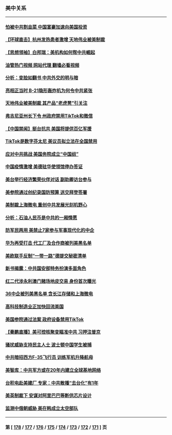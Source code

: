 ### 美中关系
---
#### [怕被中共割韭菜 中国富豪加速向美国投资](../../pages/nf1412576/n13887794.md?12200845) 
#### [【环球直击】杭州发热患者激增 天地伟业被美制裁](../../pages/nf1412576/n13887644.md?12200845) 
#### [【思想领袖】白邦瑞：美机构如何帮中共崛起](../../pages/nf1412576/n13884098.md?12200845) 
#### [油管热门视频 网站代理 翻墙必看视频](http://138.2.39.72:81/youtube.html?epic-marker?12200845)
#### [分析：变脸如翻书 中共外交的明与暗](../../pages/nf1412576/n13886917.md?12200845) 
#### [亮相正当时 B-21隐形轰炸机为何令中共紧张](../../pages/nf1412576/n13886820.md?12200845) 
#### [天地伟业被美制裁 其产品“老虎凳”引关注](../../pages/nf1412576/n13886445.md?12200845) 
#### [弗吉尼亚州长下令 州政府禁用TikTok和微信](../../pages/nf1412576/n13886676.md?12200845) 
#### [【中国禁闻】挺台抗共 美国将提供百亿军援](../../pages/nf1412576/n13886434.md?12200845) 
#### [TikTok是数字芬太尼 美议员拟立法在全国禁用](../../pages/nf1412576/n13886372.md?12200845) 
#### [应对中共挑战 美国务院成立“中国组”](../../pages/nf1412576/n13886390.md?12200845) 
#### [中国疫情激增 美德驻华使领馆停办签证](../../pages/nf1412576/n13886335.md?12200845) 
#### [美台举行经济繁荣伙伴对话 副助卿访台参与](../../pages/nf1412576/n13886119.md?12200845) 
#### [美参院通过创纪录国防预算 送交拜登签署](../../pages/nf1412576/n13885868.md?12200845) 
#### [美制裁上海微电 重创中共发展光刻机野心](../../pages/nf1412576/n13885811.md?12200845) 
#### [分析：石油人民币是中共的一厢情愿](../../pages/nf1412576/n13885034.md?12200845) 
#### [防军民两用 美禁止7家参与军事现代化的中企](../../pages/nf1412576/n13885725.md?12200845) 
#### [华为再受打击 代工厂及合作商被列美黑名单](../../pages/nf1412576/n13885714.md?12200845) 
#### [美欧联手反制“一带一路”德提交秘密清单](../../pages/nf1412576/n13885700.md?12200845) 
#### [新书揭露：中共国安部特务扮演多面角色](../../pages/nf1412576/n13885682.md?12200845) 
#### [红二代涉永利澳门赌场地皮交易 身份首次曝光](../../pages/nf1412576/n13884985.md?12200845) 
#### [36中企被列美黑名单 含长江存储和上海微电](../../pages/nf1412576/n13885591.md?12200845) 
#### [高科技制造业正加快回流美国](../../pages/nf1412576/n13885631.md?12200845) 
#### [美国参院通过法案 政府设备禁用TikTok](../../pages/nf1412576/n13885050.md?12200845) 
#### [【秦鹏直播】美可控核聚变瞄准中共 习押注普京](../../pages/nf1412576/n13884975.md?12200845) 
#### [骚扰威胁支持民主人士 波士顿中国学生被捕](../../pages/nf1412576/n13884868.md?12200845) 
#### [中共暗招西方F-35飞行员 训练军机升降航母](../../pages/nf1412576/n13884980.md?12200845) 
#### [美智库：中共军方或在20年内建立全球基地网络](../../pages/nf1412576/n13884946.md?12200845) 
#### [台积电赴美建厂 专家：中共散播“去台化”有1年](../../pages/nf1412576/n13884698.md?12200845) 
#### [美英制裁下 安谋对阿里巴巴等断供芯片设计](../../pages/nf1412576/n13884840.md?12200845) 
#### [监测中俄朝威胁 美在韩成立太空部队](../../pages/nf1412576/n13884813.md?12200845) 

---
#### 第 [ [178](./178.md?12200845) / [177](./177.md?12200845) / [176](./176.md?12200845) / [175](./175.md?12200845) / [174](./174.md?12200845) / [173](./173.md?12200845) / [172](./172.md?12200845) / [171](./171.md?12200845) ] 页
